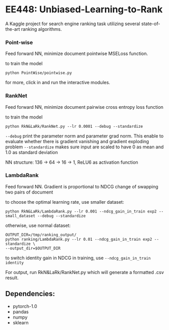 # EE448: Unbiased-Learning-to-Rank

A Kaggle project for search engine ranking task utilizing several state-of-the-art ranking algorithms.

### Point-wise

Feed forward NN, minimize document pointwise MSELoss function. 

to train the model

```
python PointWise/pointwise.py 
```

for more, click in and run the interactive modules.

### RankNet

Feed forward NN, minimize document pairwise cross entropy loss function

to train the model

```
python RkN&LaRk/RankNet.py --lr 0.0001 --debug --standardize
```

`--debug` print the parameter norm and parameter grad norm. This enable to evaluate whether there is gradient vanishing and gradient exploding problem
`--standardize` makes sure input are scaled to have 0 as mean and 1.0 as standard deviation

NN structure: 136 -> 64 -> 16 -> 1, ReLU6 as activation function

### LambdaRank

Feed forward NN. Gradient is proportional to NDCG change of swapping two pairs of document

to choose the optimal learning rate, use smaller dataset:

```
python RkN&LaRk/LambdaRank.py --lr 0.001 --ndcg_gain_in_train exp2 --small_dataset --debug --standardize
```

otherwise, use normal dataset:

```
OUTPUT_DIR=/tmp/ranking_output/
python ranking/LambdaRank.py --lr 0.01 --ndcg_gain_in_train exp2 --standardize \
--output_dir=$OUTPUT_DIR
```

to switch identity gain in NDCG in training, use `--ndcg_gain_in_train identity`

For output, run RkN&LaRk/RankNet.py which will generate a formatted .csv result. 

## Dependencies:

* pytorch-1.0
* pandas
* numpy
* sklearn